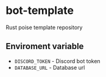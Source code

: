 # bot-template
Rust poise template repository

## Enviroment variable
- `DISCORD_TOKEN` - Discord bot token
- `DATABASE_URL` - Database url
